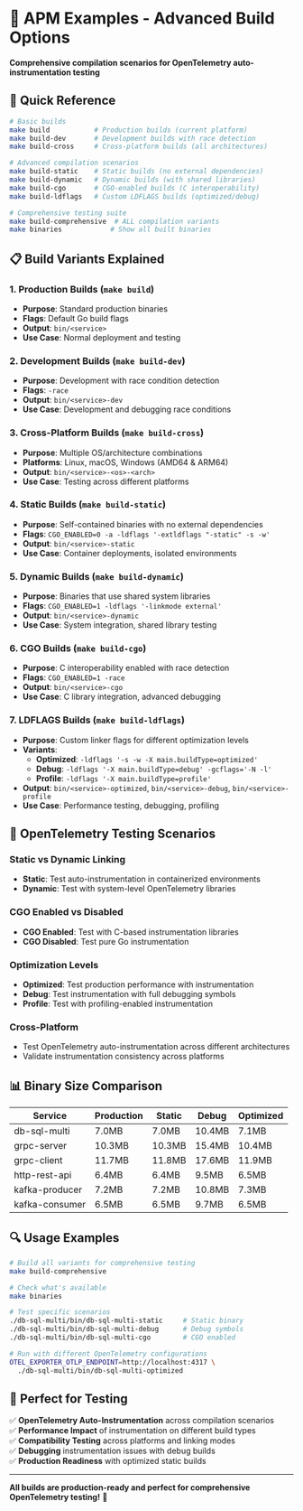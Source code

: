 # 🔧 APM Examples - Advanced Build Options

**Comprehensive compilation scenarios for OpenTelemetry auto-instrumentation testing**

## 🚀 Quick Reference

```bash
# Basic builds
make build           # Production builds (current platform)
make build-dev       # Development builds with race detection
make build-cross     # Cross-platform builds (all architectures)

# Advanced compilation scenarios
make build-static    # Static builds (no external dependencies)
make build-dynamic   # Dynamic builds (with shared libraries)
make build-cgo       # CGO-enabled builds (C interoperability)
make build-ldflags   # Custom LDFLAGS builds (optimized/debug)

# Comprehensive testing suite
make build-comprehensive  # ALL compilation variants
make binaries            # Show all built binaries
```

## 📋 Build Variants Explained

### **1. Production Builds** (`make build`)
- **Purpose**: Standard production binaries
- **Flags**: Default Go build flags
- **Output**: `bin/<service>`
- **Use Case**: Normal deployment and testing

### **2. Development Builds** (`make build-dev`)
- **Purpose**: Development with race condition detection
- **Flags**: `-race`
- **Output**: `bin/<service>-dev`
- **Use Case**: Development and debugging race conditions

### **3. Cross-Platform Builds** (`make build-cross`)
- **Purpose**: Multiple OS/architecture combinations
- **Platforms**: Linux, macOS, Windows (AMD64 & ARM64)
- **Output**: `bin/<service>-<os>-<arch>`
- **Use Case**: Testing across different platforms

### **4. Static Builds** (`make build-static`)
- **Purpose**: Self-contained binaries with no external dependencies
- **Flags**: `CGO_ENABLED=0 -a -ldflags '-extldflags "-static" -s -w'`
- **Output**: `bin/<service>-static`
- **Use Case**: Container deployments, isolated environments

### **5. Dynamic Builds** (`make build-dynamic`)
- **Purpose**: Binaries that use shared system libraries
- **Flags**: `CGO_ENABLED=1 -ldflags '-linkmode external'`
- **Output**: `bin/<service>-dynamic`
- **Use Case**: System integration, shared library testing

### **6. CGO Builds** (`make build-cgo`)
- **Purpose**: C interoperability enabled with race detection
- **Flags**: `CGO_ENABLED=1 -race`
- **Output**: `bin/<service>-cgo`
- **Use Case**: C library integration, advanced debugging

### **7. LDFLAGS Builds** (`make build-ldflags`)
- **Purpose**: Custom linker flags for different optimization levels
- **Variants**:
  - **Optimized**: `-ldflags '-s -w -X main.buildType=optimized'`
  - **Debug**: `-ldflags '-X main.buildType=debug' -gcflags='-N -l'`
  - **Profile**: `-ldflags '-X main.buildType=profile'`
- **Output**: `bin/<service>-optimized`, `bin/<service>-debug`, `bin/<service>-profile`
- **Use Case**: Performance testing, debugging, profiling

## 🎯 OpenTelemetry Testing Scenarios

### **Static vs Dynamic Linking**
- **Static**: Test auto-instrumentation in containerized environments
- **Dynamic**: Test with system-level OpenTelemetry libraries

### **CGO Enabled vs Disabled**
- **CGO Enabled**: Test with C-based instrumentation libraries
- **CGO Disabled**: Test pure Go instrumentation

### **Optimization Levels**
- **Optimized**: Test production performance with instrumentation
- **Debug**: Test instrumentation with full debugging symbols
- **Profile**: Test with profiling-enabled instrumentation

### **Cross-Platform**
- Test OpenTelemetry auto-instrumentation across different architectures
- Validate instrumentation consistency across platforms

## 📊 Binary Size Comparison

| Service | Production | Static | Debug | Optimized |
|---------|------------|--------|-------|-----------|
| db-sql-multi | 7.0MB | 7.0MB | 10.4MB | 7.1MB |
| grpc-server | 10.3MB | 10.3MB | 15.4MB | 10.4MB |
| grpc-client | 11.7MB | 11.8MB | 17.6MB | 11.9MB |
| http-rest-api | 6.4MB | 6.4MB | 9.5MB | 6.5MB |
| kafka-producer | 7.2MB | 7.2MB | 10.8MB | 7.3MB |
| kafka-consumer | 6.5MB | 6.5MB | 9.7MB | 6.5MB |

## 🔍 Usage Examples

```bash
# Build all variants for comprehensive testing
make build-comprehensive

# Check what's available
make binaries

# Test specific scenarios
./db-sql-multi/bin/db-sql-multi-static     # Static binary
./db-sql-multi/bin/db-sql-multi-debug      # Debug symbols
./db-sql-multi/bin/db-sql-multi-cgo        # CGO enabled

# Run with different OpenTelemetry configurations
OTEL_EXPORTER_OTLP_ENDPOINT=http://localhost:4317 \
  ./db-sql-multi/bin/db-sql-multi-optimized
```

## 🎪 Perfect for Testing

✅ **OpenTelemetry Auto-Instrumentation** across compilation scenarios  
✅ **Performance Impact** of instrumentation on different build types  
✅ **Compatibility Testing** across platforms and linking modes  
✅ **Debugging** instrumentation issues with debug builds  
✅ **Production Readiness** with optimized static builds  

---

**All builds are production-ready and perfect for comprehensive OpenTelemetry testing!** 🚀
